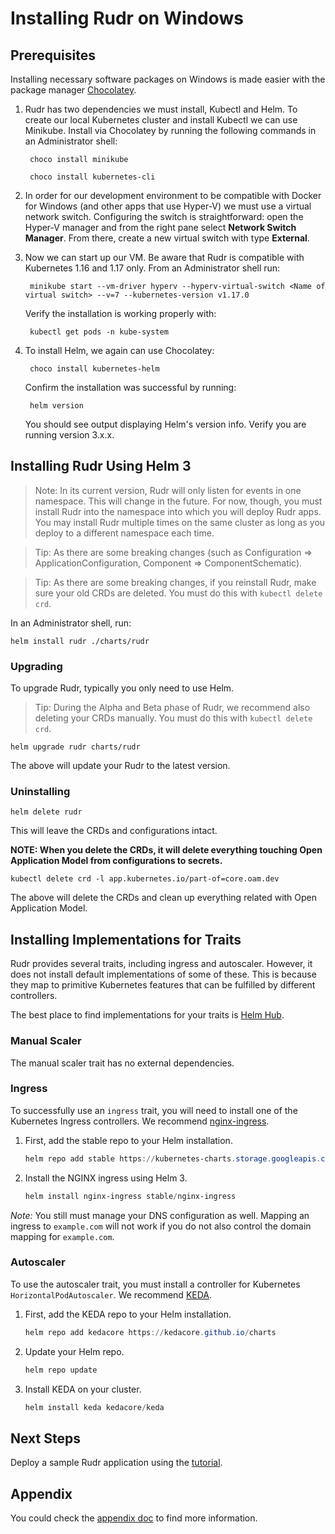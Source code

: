 # Installing Rudr on Windows

## Prerequisites

Installing necessary software packages on Windows is made easier with the package manager [Chocolatey](https://chocolatey.org/).

1. Rudr has two dependencies we must install, Kubectl and Helm. To create our local Kubernetes cluster and install Kubectl we can use Minikube. Install via Chocolatey by running the following commands in an Administrator shell:

        choco install minikube

        choco install kubernetes-cli

2. In order for our development environment to be compatible with Docker for Windows (and other apps that use Hyper-V) we must use a virtual network switch. Configuring the switch is straightforward: open the Hyper-V manager and from the right pane select **Network Switch Manager**. From there, create a new virtual switch with type **External**.

3. Now we can start up our VM. Be aware that Rudr is compatible with Kubernetes 1.16 and 1.17 only. From an Administrator shell run:

        minikube start --vm-driver hyperv --hyperv-virtual-switch <Name of virtual switch> --v=7 --kubernetes-version v1.17.0

    Verify the installation is working properly with: 

        kubectl get pods -n kube-system


4. To install Helm, we again can use Chocolatey:

        choco install kubernetes-helm

    Confirm the installation was successful by running:

        helm version

    You should see output displaying Helm's version info. Verify you are running version 3.x.x.

## Installing Rudr Using Helm 3

> Note: In its current version, Rudr will only listen for events in one namespace. This will change in the future. For now, though, you must install Rudr into the namespace into which you will deploy Rudr apps. You may install Rudr multiple times on the same cluster as long as you deploy to a different namespace each time.
 
> Tip: As there are some breaking changes (such as Configuration => ApplicationConfiguration, Component => ComponentSchematic). 
 
> Tip: As there are some breaking changes, if you reinstall Rudr, make sure your old CRDs are deleted. You must do this with `kubectl delete crd`.

In an Administrator shell, run:

    helm install rudr ./charts/rudr


### Upgrading

To upgrade Rudr, typically you only need to use Helm.

> Tip: During the Alpha and Beta phase of Rudr, we recommend also deleting your CRDs manually. You must do this with `kubectl delete crd`.

```console
helm upgrade rudr charts/rudr
```

The above will update your Rudr to the latest version.

### Uninstalling

```console
helm delete rudr
```

This will leave the CRDs and configurations intact.

**NOTE: When you delete the CRDs, it will delete everything touching Open Application Model from configurations to secrets.**

```console
kubectl delete crd -l app.kubernetes.io/part-of=core.oam.dev
```

The above will delete the CRDs and clean up everything related with Open Application Model.

## Installing Implementations for Traits

Rudr provides several traits, including ingress and autoscaler. However, it does not install default implementations of some of these. This is because they map to primitive Kubernetes features that can be fulfilled by  different controllers.

The best place to find implementations for your traits is [Helm Hub](https://hub.helm.sh/).


### Manual Scaler

The manual scaler trait has no external dependencies.

### Ingress

To successfully use an `ingress` trait, you will need to install one of the Kubernetes Ingress controllers. We recommend [nginx-ingress](https://hub.helm.sh/charts/stable/nginx-ingress).

1. First, add the stable repo to your Helm installation. 

    ```Powershell
    helm repo add stable https://kubernetes-charts.storage.googleapis.com/
    ```

2. Install the NGINX ingress using Helm 3. 

    ```Powershell
    helm install nginx-ingress stable/nginx-ingress
    ```

*Note:* You still must manage your DNS configuration as well. Mapping an ingress to `example.com` will not work if you do not also control the domain mapping for `example.com`.

### Autoscaler

To use the autoscaler trait, you must install a controller for Kubernetes `HorizontalPodAutoscaler`. We recommend [KEDA](https://hub.helm.sh/charts/kedacore/keda).

1. First, add the KEDA repo to your Helm installation. 

    ```Powershell
    helm repo add kedacore https://kedacore.github.io/charts
    ```

2. Update your Helm repo. 

    ```Powershell
    helm repo update
    ```

2. Install KEDA on your cluster. 

    ```Powershell
    helm install keda kedacore/keda
    ```

## Next Steps

Deploy a sample Rudr application using the [tutorial](../tutorials/deploy_and_update.md). 

## Appendix

You could check the [appendix doc](appendix.md) to find more information.